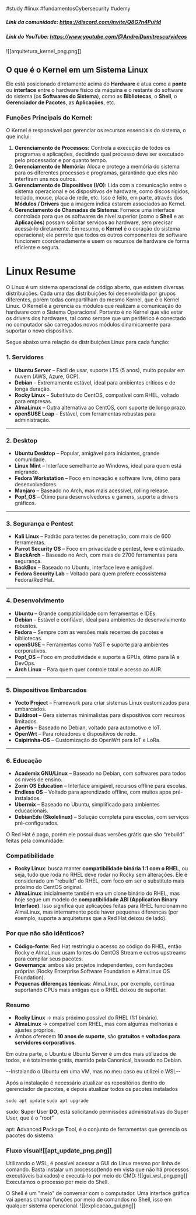 #study #linux #fundamentosCybersecurity #udemy
##### Link da comunidade: https://discord.com/invite/Q8G7n4PuHd

##### Link do YouTube: https://www.youtube.com/@AndreiDumitrescu/videos

![[arquitetura_kernel_png.png]]
## O que é o Kernel em um Sistema Linux

Ele está posicionado diretamente acima do **Hardware** e atua como a **ponte** ou **interface** entre o hardware físico da máquina e o restante do software do sistema (os **Softwares do Sistema**), como as **Bibliotecas**, o **Shell**, o **Gerenciador de Pacotes**, as **Aplicações**, etc.
### Funções Principais do Kernel:
O Kernel é responsável por gerenciar os recursos essenciais do sistema, o que inclui:
1. **Gerenciamento de Processos:** Controla a execução de todos os programas e aplicações, decidindo qual processo deve ser executado pelo processador e por quanto tempo.
2. **Gerenciamento de Memória:** Aloca e protege a memória do sistema para os diferentes processos e programas, garantindo que eles não interfiram uns nos outros.
3. **Gerenciamento de Dispositivos (I/O):** Lida com a comunicação entre o sistema operacional e os dispositivos de hardware, como discos rígidos, teclado, mouse, placa de rede, etc. Isso é feito, em parte, através dos **Módulos / Drivers** que a imagem indica estarem associados ao Kernel.
4. **Gerenciamento de Chamadas de Sistema:** Fornece uma interface controlada para que os softwares de nível superior (como o **Shell** e as **Aplicações**) possam solicitar serviços ao hardware, sem precisar acessá-lo diretamente.
Em resumo, o **Kernel** é o coração do sistema operacional; ele permite que todos os outros componentes de software funcionem coordenadamente e usem os recursos de hardware de forma eficiente e segura.
# Linux Resume

O Linux é um sistema operacional de código aberto, que existem diversas distribuições. Cada uma das distribuições foi desenvolvida por grupos diferentes, porém todas compartilham do mesmo Kernel, que é o Kernel Linux. O Kernel é a gerencia os módulos que realizam a comunicação do hardware com o Sistema Operacional. Portanto é no Kernel que vão estar os drivers dos hardwares, tal como sempre que um periférico é conectado no computador são carregados novos módulos dinamicamente para suportar o novo dispositivo.

Segue abaixo uma relação de distribuições Linux para cada função:

### **1. Servidores**

- **Ubuntu Server** – Fácil de usar, suporte LTS (5 anos), muito popular em nuvem (AWS, Azure, GCP).
- **Debian** – Extremamente estável, ideal para ambientes críticos e de longa duração.
- **Rocky Linux** – Substituto do CentOS, compatível com RHEL, voltado para empresas.
- **AlmaLinux** – Outra alternativa ao CentOS, com suporte de longo prazo.
- **openSUSE Leap** – Estável, com ferramentas robustas para administração.

---

### **2. Desktop**

- **Ubuntu Desktop** – Popular, amigável para iniciantes, grande comunidade.
- **Linux Mint** – Interface semelhante ao Windows, ideal para quem está migrando.
- **Fedora Workstation** – Foco em inovação e software livre, ótimo para desenvolvedores.
- **Manjaro** – Baseado no Arch, mas mais acessível, rolling release.
- **Pop!_OS** – Ótimo para desenvolvedores e gamers, suporte a drivers gráficos.

---

### **3. Segurança e Pentest**

- **Kali Linux** – Padrão para testes de penetração, com mais de 600 ferramentas.
- **Parrot Security OS** – Foco em privacidade e pentest, leve e otimizado.
- **BlackArch** – Baseado no Arch, com mais de 2700 ferramentas para segurança.
- **BackBox** – Baseado no Ubuntu, interface leve e amigável.
- **Fedora Security Lab** – Voltado para quem prefere ecossistema Fedora/Red Hat.

---

### **4. Desenvolvimento**

- **Ubuntu** – Grande compatibilidade com ferramentas e IDEs.
- **Debian** – Estável e confiável, ideal para ambientes de desenvolvimento robustos.
- **Fedora** – Sempre com as versões mais recentes de pacotes e bibliotecas.
- **openSUSE** – Ferramentas como YaST e suporte para ambientes corporativos.
- **Pop!_OS** – Foco em produtividade e suporte a GPUs, ótimo para IA e DevOps.
- **Arch Linux** – Para quem quer controle total e acesso ao AUR.

---

### **5. Dispositivos Embarcados**

- **Yocto Project** – Framework para criar sistemas Linux customizados para embarcados.
- **Buildroot** – Gera sistemas minimalistas para dispositivos com recursos limitados.
- **Apertis** – Baseado no Debian, voltado para automotivo e IoT.
- **OpenWrt** – Para roteadores e dispositivos de rede.
- **Caipirinha-OS** – Customização do OpenWrt para IoT e LoRa.

---

### **6. Educação**

- **Academix GNU/Linux** – Baseado no Debian, com softwares para todos os níveis de ensino.
- **Zorin OS Education** – Interface amigável, recursos offline para escolas.
- **Endless OS** – Voltado para aprendizado offline, com muitos apps pré-instalados.
- **Ubermix** – Baseado no Ubuntu, simplificado para ambientes educacionais.
- **DebianEdu (Skolelinux)** – Solução completa para escolas, com serviços pré-configurados.

O Red Hat é pago, porém ele possui duas versões grátis que são “rebuild” feitas pela comunidade:

### **Compatibilidade**

- **Rocky Linux**: busca manter **compatibilidade binária 1:1 com o RHEL**, ou seja, tudo que roda no RHEL deve rodar no Rocky sem alterações. Ele é considerado um “rebuild” do RHEL, com foco em ser o substituto mais próximo do CentOS original.
- **AlmaLinux**: inicialmente também era um clone binário do RHEL, mas hoje segue um modelo de **compatibilidade ABI (Application Binary Interface)**. Isso significa que aplicações feitas para RHEL funcionam no AlmaLinux, mas internamente pode haver pequenas diferenças (por exemplo, suporte a arquiteturas que a Red Hat deixou de lado).

### **Por que não são idênticos?**

- **Código-fonte**: Red Hat restringiu o acesso ao código do RHEL, então Rocky e AlmaLinux usam fontes do CentOS Stream e outros upstreams para compilar seus pacotes.
- **Governança**: ambos são projetos independentes, com fundações próprias (Rocky Enterprise Software Foundation e AlmaLinux OS Foundation).
- **Pequenas diferenças técnicas**: AlmaLinux, por exemplo, continua suportando CPUs mais antigas que o RHEL deixou de suportar.

### **Resumo**

- **Rocky Linux** → mais próximo possível do RHEL (1:1 binário).
- **AlmaLinux** → compatível com RHEL, mas com algumas melhorias e ajustes próprios.
- Ambos oferecem **10 anos de suporte**, são **gratuitos** e **voltados para servidores corporativos**.

Em outra parte, o Ubuntu e Ubuntu Server é um dos mais utilizados de todos, e é totalmente grátis, mantido pela Canonical, baseado no Debian.

--Instalando o Ubuntu em uma VM, mas no meu caso eu utilizei o WSL--

Após a instalação é necessário atualizar os repositórios dentro do gerenciador de pacotes, e depois atualizar todos os pacotes instalados

`sudo apt update`
`sudo apt upgrade`

sudo: **S**uper **U**ser **DO**, está solicitando permissões administrativas do Super User, que é o “root”

apt: **A**dvanced **P**ackage **T**ool, é o conjunto de ferramentas que gerencia os pacotes do sistema.

### Fluxo visual![[apt_update_png.png]]

Utilizando o WSL, é possível acessar a GUI do Linux mesmo por linha de comando. Basta instalar um processo(tendo em vista que não há processos executáveis baixados) e executá-lo por meio do CMD:
![[gui_wsl_png.png]]
Executamos o processo por meio do Shell.

O Shell é um "meio" de conversar com o computador. Uma interface gráfica vai apenas chamar funções por meio de comandos no Shell, isso em qualquer sistema operacional.
![[explicacao_gui.png]]